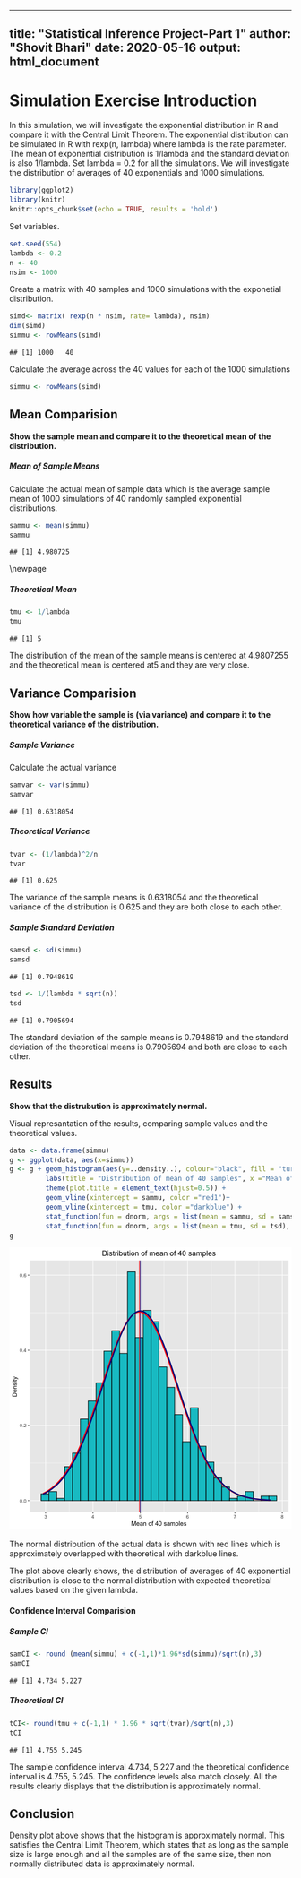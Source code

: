 


---
title: "Statistical Inference Project-Part 1"
author: "Shovit Bhari"
date: 2020-05-16
output: html_document
---


# Simulation Exercise Introduction

In this simulation, we will investigate the exponential distribution in R and compare it with the Central Limit Theorem. The exponential distribution can be simulated in R
with rexp(n, lambda) where lambda is the rate parameter. The mean of exponential distribution is 1/lambda and the standard deviation is also 1/lambda. Set lambda = 0.2 for all the simulations. We will investigate the distribution of averages of 40 exponentials and 1000 simulations. 




```r
library(ggplot2)
library(knitr)
knitr::opts_chunk$set(echo = TRUE, results = 'hold')
```

Set variables.

```r
set.seed(554)
lambda <- 0.2
n <- 40
nsim <- 1000
```

Create a matrix with 40 samples and 1000 simulations with the exponetial distribution. 

```r
simd<- matrix( rexp(n * nsim, rate= lambda), nsim)
dim(simd)
simmu <- rowMeans(simd)
```

```
## [1] 1000   40
```
Calculate the average across the 40 values for each of the 1000 simulations

```r
simmu <- rowMeans(simd)
```

## Mean Comparision
**Show the sample mean and compare it to the theoretical mean of the distribution.**  

##### Mean of Sample Means
Calculate the actual mean of sample data which is the average sample mean of 1000 simulations of 40 randomly sampled exponential distributions. 


```r
sammu <- mean(simmu)
sammu
```

```
## [1] 4.980725
```
\newpage

##### Theoretical Mean

```r
tmu <- 1/lambda
tmu
```

```
## [1] 5
```

The distribution of the mean of the sample means is centered at 4.9807255 and the theoretical mean is centered at5 and they are very close. 

## Variance Comparision
**Show how variable the sample is (via variance) and compare it to the theoretical variance of the distribution.**
##### Sample Variance
Calculate the actual variance

```r
samvar <- var(simmu)
samvar
```

```
## [1] 0.6318054
```

##### Theoretical Variance


```r
tvar <- (1/lambda)^2/n
tvar
```

```
## [1] 0.625
```

The variance of the sample means is 0.6318054 and the theoretical variance of the distribution is 0.625 and they are both close to each other. 

##### Sample Standard Deviation

```r
samsd <- sd(simmu)
samsd
```

```
## [1] 0.7948619
```


```r
tsd <- 1/(lambda * sqrt(n))
tsd
```

```
## [1] 0.7905694
```

The standard deviation of the sample means is 0.7948619 and the standard deviation of the theoretical means is 0.7905694 and both are close to each other. 

## Results
**Show that the distrubution is approximately normal.**

Visual represantation of the results, comparing sample values and the theoretical values. 


```r
data <- data.frame(simmu)
g <- ggplot(data, aes(x=simmu))
g <- g + geom_histogram(aes(y=..density..), colour="black", fill = "turquoise3") + 
         labs(title = "Distribution of mean of 40 samples", x ="Mean of 40 samples", y="Density")+
         theme(plot.title = element_text(hjust=0.5)) +
         geom_vline(xintercept = sammu, color ="red1")+ 
         geom_vline(xintercept = tmu, color ="darkblue") +
         stat_function(fun = dnorm, args = list(mean = sammu, sd = samsd), color = "red1", size = 1.0) +
         stat_function(fun = dnorm, args = list(mean = tmu, sd = tsd), color = "darkblue", size = 1.0)
g
```

![plot of chunk dist](figure/dist-1.png)

The normal distribution of the actual data is shown with red lines which is approximately overlapped with theoretical with darkblue lines. 

The plot above clearly shows, the distribution of averages of 40 exponential distribution is close to the normal distribution with expected theoretical values based on the given lambda. 
#### Confidence Interval Comparision

##### Sample CI


```r
samCI <- round (mean(simmu) + c(-1,1)*1.96*sd(simmu)/sqrt(n),3)
samCI
```

```
## [1] 4.734 5.227
```

##### Theoretical CI

```r
tCI<- round(tmu + c(-1,1) * 1.96 * sqrt(tvar)/sqrt(n),3)
tCI
```

```
## [1] 4.755 5.245
```
The sample confidence interval 4.734, 5.227 and the theoretical confidence interval is 4.755, 5.245. The confidence levels also match closely. All the results clearly displays that the distribution is approximately normal. 

## Conclusion
Density plot above shows that the histogram is approximately normal. This satisfies the Central Limit Theorem, which states that as long as the sample size is large enough and all the samples are of the same size, then non normally distributed data is approximately normal. 
